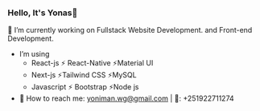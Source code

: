 ###                         Hello, It's Yonas👋
🎯 I’m currently working on Fullstack Website Development. and Front-end Development.
- I’m using
    - React-js      ⚡ React-Native  ⚡Material UI
    - Next-js       ⚡Tailwind CSS   ⚡MySQL
    - Javascript    ⚡ Bootstrap     ⚡Node js
- 📍 How to reach me: yoniman.wg@gmail.com |
                  📱: +251922711274
<!--
**Developer-Yonas/Developer-Yonas** is a ✨ _special_ ✨ repository because its `README.md` (this file) appears on your GitHub profile.

Here are some ideas to get you started:

 ...
- 🌱 I’m currently learning ...
- 👯 I’m looking to collaborate on ...
- 🤔 I’m looking for help with ...
- 💬 Ask me about ...
- 📫 How to reach me: ...
- 😄 Pronouns: ...
- ⚡ Fun fact: ...
-->
